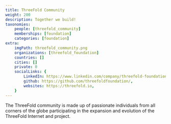 ```yaml
---
title: ThreeFold Community
weight: 200
description: Together we build!
taxonomies:
    people: [threefold_community]
    memberships: [foundation]
    categories: [foundation]
extra:
    imgPath: threefold_community.png
    organizations: [threefold_foundation]
    countries: []
    cities: []
    private: 0
    socialLinks: {
        LinkedIn: https://www.linkedin.com/company/threefold-foundation,
        github: https://github.com/threefoldfoundation/,
        websites: https://threefold.io,
    }
---
```

The ThreeFold community is made up of passionate individuals from all corners of the globe participating in the expansion and evolution of the ThreeFold Internet and project.
